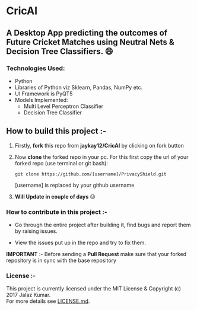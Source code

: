 # CricAI

## A Desktop App predicting the outcomes of Future Cricket Matches using Neutral Nets & Decision Tree Classifiers. :smile:

### Technologies Used:
- Python
- Libraries of Python viz Sklearn, Pandas, NumPy etc. 
- UI Framework is PyQT5
- Models Implemented:
  - Multi Level Perceptron Classifier
  - Decision Tree Classifier
  
## How to build this project :-

1. Firstly, **fork** this repo from **jaykay12/CricAI** by clicking on fork button

2. Now **clone** the forked repo in your pc. For this first copy the url of your forked repo (use terminal or git bash):

   	`git clone https://github.com/[username]/PrivacyShield.git`

   	[username] is replaced by your github username

3. **Will Update in couple of days** :wink:

### How to contribute in this project :-

- Go through the entire project after building it, find bugs and report them by raising issues.

- View the issues put up in the repo and try to fix them.

 **IMPORTANT** :- Before sending a **Pull Request** make sure that your forked repository is in sync with the base repository
 
### License :-
This project is currently licensed under the MIT License & Copyright (c) 2017 Jalaz Kumar.  
For more details see [LICENSE.md](https://github.com/CSEC-NITH/Shield/blob/master/LICENSE).
